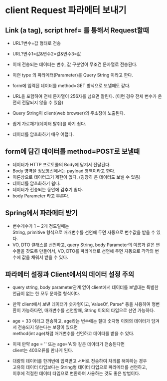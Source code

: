 # client Request 파라메터 보내기

## Link (a tag), script href= 를 통해서 Request할때
* URL?변수=값 형태로 전송
* URL?변수1=값&변수2=값&변수3=값
* 이때 전송되는 데이터는 변수, 값 구분없이 무조건 문자열로 전송된다.
* 이런 type 의 파라메터(Parameter)를 Query String 이라고 한다.

* form에 입력된 데이터를 method=GET 방식으로 보낼때도 같다. 
* URL을 포함하여 전체 문자열이 256자를 넘으면 잘린다. (이런 경우 전체 변수가 온전히 전달되지 않을 수 있음)
* Query String이 client(web browser)의 주소창에 노출된다.
* 쉽게 가로채기(데이터 탈취)를 하기 쉽다.
* 데이터를 암호화하기 매우 어렵다.

## form에 담긴 데이터를 method=POST로 보낼때
* 데이터가 HTTP 프로토콜의 Body에 담겨서 전달된다.
* Body 영역을 정보통신에서는 payload 영역이라고 한다.
* 이론상으로 데이터크기 제한이 없다. (굉장히 큰 데이터도 보낼 수 있음)
* 데이터를 암호화하기 쉽다.
* 데이터가 전송되는 동안에 감추기 쉽다.
* body Parameter 라고 부른다.

## Spring에서 파라메터 받기
* 변수개수가 1 ~ 2개 정도일때는  
String, primitive 형식으로 매개변수를 선언해 두면 자동으로 변수값을 받을 수 있다.
* VO, DTO 클래스를 선언하고, query String, body Parameter의 이름과 같은 변수들을 갖도록 만들어서, VO, DTO를 파라메터로 선언해 두면 자동으로 각각의 변수에 값을 채워서 받을 수 있다.

## 파라메터 설정과 Client에서의 데이터 설정 주의
* query string, body parameter관계 없이 client에서 데이터를 보낼대는 특별한 언급이 없는 한 모두 문자열 형식이다.

* 만약 client에서 보낸 데이터가 숫자형이고, ValueOf, Parse* 등을 사용하여 형변환이 가능하다면, 매개변수를 선언할때, String 이외의 타입으로 선언 가능하다.

* age = 33 이라고 전송하고, age라는 변수에는 절대 숫자형 이외의 데이터가 담겨서 전송되지 않는다는 보장이 있으면  
method(int age)처럼 매개변수를 선언하고 데이터를 받을 수 있다.

* 이때 만약 age = '' 또는 age='A'와 같은 데이터가 전송된다면  
client는 400오류를 만나게 된다.

* 대량의 데이터를 한꺼번에 입력받고 서버로 전송하여 처리를 해야하는 경우  
고유의 데이터 타입보다는 String형 데이터 타입으로 파라메터를 선언하고,  
이후에 적절한 데이터 타입으로 변환하여 사용하는 것도 좋은 방법이다.